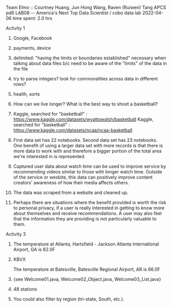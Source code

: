 Team Elmo :: Courtney Huang, Jun Hong Wang, Raven (Ruiwen) Tang
APCS pd6
LAB08 -- America's Next Top Data Scientist / cobo data lab
2022-04-06
time spent: 2.0 hrs

Activity 1

1. Google, Facebook

2. payments, device

3. delimited: "having the limits or boundaries established"
    necessary when talking about data files b/c need to be aware of the "limits" of the data in the file

4. try to parse integers? look for commonalities across data in different rows?

5. health, sorts

6. How can we live longer? What is the best way to shoot a basketball?

7. Kaggle, searched for "basketball" : https://www.kaggle.com/datasets/wyattowalsh/basketball
    Kaggle, searched for "basketball" : https://www.kaggle.com/datasets/ncaa/ncaa-basketball 

8. First data set has 22 notebooks.
    Second data set has 23 notebooks.
    One benefit of using a larger data set with more records is that there is more data to work with and therefore a bigger portion of the total area we're interested in is represented. 

9. Captured user data about watch time can be used to improve service by recommending videos similar to those with longer watch time. Outside of the service or wesbite, this data can positively improve content creators' awareness of how their media affects others.

10. The data was scraped from a website and cleaned up. 

11. Perhaps there are situations where the benefit provided is worth the risk to personal privacy, if a user is really interested in getting to know more about themselves and receive recommendations. A user may also feel that the information they are providing is not particularly valuable to them. 

Activity 3

1. The temperature at Atlanta, Hartsfield - Jackson Atlanta International Airport, GA is 62.0F

2. KBVX

    The temperature at Batesville, Batesville Regional Airport, AR is 66.0F

3. {see Welcome01.java, Welcome02_Object.java, Welcome03_List.java}

4. 48 stations

5. You could also filter by region (tri-state, South, etc.).
